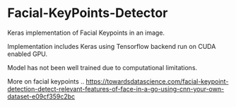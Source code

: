 # Facial-KeyPoints-Detector
Keras implementation of Facial Keypoints in an image.

Implementation includes Keras using Tensorflow backend run on CUDA enabled GPU.

Model has not been well trained due to computational limitations.

More on facial keypoints .. https://towardsdatascience.com/facial-keypoint-detection-detect-relevant-features-of-face-in-a-go-using-cnn-your-own-dataset-e09cf359c2bc
